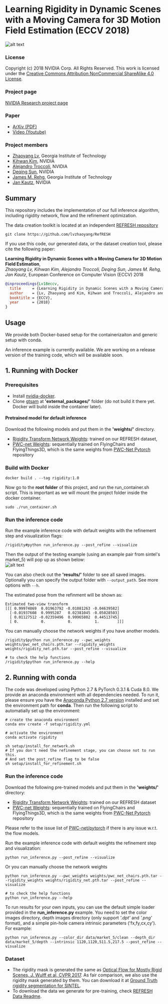 # Learning Rigidity in Dynamic Scenes with a Moving Camera for 3D Motion Field Estimation (ECCV 2018)

![alt text](https://research.nvidia.com/sites/default/files/publications/learning-rigidity_0.png)


### License ###
Copyright (c) 2018 NVIDIA Corp.  All Rights Reserved.
This work is licensed under the [Creative Commons Attribution NonCommercial ShareAlike 4.0 License](https://creativecommons.org/licenses/by-nc-sa/4.0/legalcode).

### Project page ###
[NVIDIA Research project page](https://research.nvidia.com/publication/2018-09_Learning-Rigidity-in)

### Paper ###
 * [ArXiv (PDF)](https://arxiv.org/pdf/1804.04259.pdf)  
 * [Video (Youtube)](https://www.youtube.com/watch?v=MnTHkOCY790)

### Project members ###

* [Zhaoyang Lv](https://www.cc.gatech.edu/~zlv30/), Georgia Institute of Technology
* [Kihwan Kim](https://research.nvidia.com/person/kihwan-kim), NVIDIA
* [Alejandro Troccoli](https://research.nvidia.com/person/alejandro-troccoli), NVIDIA
* [Deqing Sun](https://research.nvidia.com/person/deqing-sun), NVIDIA
* [James M. Rehg](https://rehg.org/), Georgia Institute of Technology
* [Jan Kautz](https://research.nvidia.com/person/jan-kautz), NVIDIA

## Summary

This repository includes the implementation of our full inference algorithm, including rigidity network, flow and the refinement optimization.

The data creation toolkit is located at an independent [REFRESH repository](https://github.com/lvzhaoyang/RefRESH)

```
git clone https://github.com/lvzhaoyang/RefRESH
```

If you use this code, our generated data, or the dataset creation tool, please cite the following paper:

**Learning Rigidity in Dynamic Scenes with a Moving Camera for 3D Motion Field Estimation**,  
*Zhaoyang Lv, Kihwan Kim, Alejandro Troccoli, Deqing Sun, James M. Rehg, Jan Kautz*, 
European Conference on Computer Vision (ECCV) 2018

```bibtex
@inproceedings{Lv18eccv,  
  title     = {Learning Rigidity in Dynamic Scenes with a Moving Camera for 3D Motion Field Estimation},  
  author    = {Lv, Zhaoyang and Kim, Kihwan and Troccoli, Alejandro and Rehg, James and Kautz, Jan},  
  booktitle = {ECCV},  
  year      = {2018}  
}
```

## Usage

We provide both Docker-based setup for the containerizaiton and generic setup with conda. 

An inference example is currently available. We are working on a release version of the training code, which will be available soon. 

## 1. Running with Docker
### Prerequisites  
* Install [nvidia-docker](https://github.com/nvidia/nvidia-docker/wiki/Installation-(version-2.0)).
* Clone [gtsam](https://bitbucket.org/gtborg/gtsam/src/develop/) at **'external_packages/'** folder (do not build it there yet. Docker will build inside the container later).
#### Pretrained model for default inference  
  Download the following models and put them in the **'weights/'** directory.  
   * [Rigidity Transform Network Weights][1]: trained on our REFRESH dataset,   
   * [PWC-net Weights][2]: sequentially trained on FlyingChairs and FlyingThings3D, which is the same weights from [PWC-Net Pytorch][3] repository


### Build with Docker

```
docker build . --tag rigidity:1.0
```
Now go to the **root folder** of this project, and run the run_container.sh script. This is important as we will mount the project folder inside the docker container.

```
sudo ./run_container.sh
```
 
### Run the inference code

Run the example inference code with default weights with the refinement step and visualization flags:

```
/rigidity#python run_inference.py --post_refine --visualize
```  

Then the output of the testing example (using an example pair from sintel's market_5) will pop up as shown below:  
![alt text](data/rigidity-example.jpg)  

You can also check out the **'results/'** folder to see all saved images.  
Optionally you can specify the output folder with ``--output_path``. See more options with ``--h``.

The estimated pose from the refinment will be shown as:
```
Estimated two-view transform
[[[ 0.99974869  0.01963792 -0.01081263 -0.04639582]
  [-0.01937608  0.9995287   0.02381045 -0.05028503]
  [ 0.01127512 -0.02359496  0.99965802  0.44513745]
  [ 0.          0.          0.          1.        ]]]
```


You can manually choose the network weights if you have another models.

```
/rigidity$python run_inference.py --pwc_weights weights/pwc_net_chairs.pth.tar --rigidity_weights weights/rigidity_net.pth.tar --post_refine --visualize

# to check the help functions
/rigidity$python run_inference.py --help
```

## 2. Running with conda

The code was developed using Python 2.7 & PyTorch 0.3.1 & Cuda 8.0. We provide an anaconda environment with all dependencies needed.
To run it, please ensure you have the [Anaconda Python 2.7 version](https://www.anaconda.com/download/#linux) installed and set the environment path for **conda**. Then run the following script to automatially set up the environment:

```
# create the anaconda environment
conda env create -f setup/rigidity.yml

# activate the environment
conda activate rigidity

sh setup/install_for_network.sh
# If you don't need the refinement stage, you can choose not to run this. 
# And set the post_refine flag to be false
sh setup/install_for_refinement.sh
```

### Run the inference code

Download the following pre-trained models and put them in the **'weights/'** directory:

* [Rigidity Transform Network Weights][1]: trained on our REFRESH dataset
* [PWC-net Weights][2]: sequentially trained on FlyingChairs and FlyingThings3D, which is the same weights from [PWC-Net Pytorch][3] repository

Please refer to the issue list of [PWC-net/pytorch](https://github.com/NVlabs/PWC-Net/tree/master/PyTorch) if there is any issue w.r.t. the flow models. 

Run the example inference code with default weights the refinement step and visualization:

```
python run_inference.py --post_refine --visualize
```

Or you can manually choose the network weights 

```
python run_inference.py --pwc_weights weights/pwc_net_chairs.pth.tar --rigidity_weights weights/rigidity_net.pth.tar --post_refine --visualize

# to check the help functions
python run_inference.py --help
```

To run results for your own inputs, you can use the default simple loader provided in the **run_inference.py** example. You need to set the color images directory, depth images directory (only support *'.dpt'* and *'.png'* format), and a simple pin-hole camera intrinsic parameters ('fx,fy,cx,cy'). For example: 

```
python run_inference.py --color_dir data/market_5/clean --depth_dir data/market_5/depth --intrinsic 1120,1120,511.5,217.5 --post_refine --visualize
```

### Dataset ###
* The rigidity mask is generated the same as [Optical Flow for Mostly Rigid Scenes, J. Wulff et al, CVPR 2017][4]. As fair comparison, we also use the rigidity mask generated by them. You can download it at [Ground Truth rigidity segmentation for SINTEL][5].
* To download the data we generate for pre-training, check [REFRESH Data Readme][6].

[1]: https://drive.google.com/open?id=1FkCKnAFuzPa_ndwK01zGaXnL9xKgN2LY
[2]: https://drive.google.com/open?id=1bgcRJKGM0KRREUFjHWeMWQTMsm3sFFZw
[3]: https://github.com/NVlabs/PWC-Net/tree/master/PyTorch
[4]: https://ps.is.tuebingen.mpg.de/research_projects/optical-flow-for-mostly-rigid-scenes
[5]: http://files.is.tue.mpg.de/jwulff/mrflow/sintel_rigiditymaps.zip
[6]: dataset_description.md
